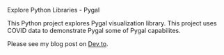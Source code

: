 Explore Python Libraries - Pygal

This Python project explores Pygal visualization library. This project uses COVID data to demonstrate Pygal some of Pygal capabilites.

Please see my blog post on <a href="https://dev.to/dev0928/explore-python-libraries-pygal-with-covid-data-30c3">Dev.to</a>.